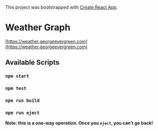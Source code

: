 This project was bootstrapped with [Create React App](https://github.com/facebook/create-react-app).

# Weather Graph
[https://weather.georgeevergreen.com](https://weather.georgeevergreen.com)

## Available Scripts

### `npm start`

### `npm test`

### `npm run build`

### `npm run eject`

**Note: this is a one-way operation. Once you `eject`, you can’t go back!**
